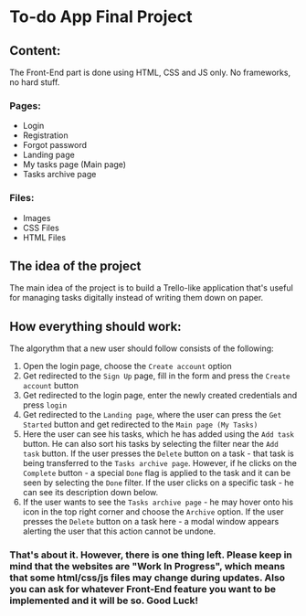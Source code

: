 # To-do App Final Project

## Content:
The Front-End part is done using HTML, CSS and JS only. No frameworks, no hard stuff.

### Pages:

- Login
- Registration
- Forgot password 
- Landing page
- My tasks page (Main page)
- Tasks archive page

### Files:

- Images
- CSS Files
- HTML Files

## The idea of the project

The main idea of the project is to build a Trello-like application that's useful for managing tasks digitally instead of writing them down on paper. 

## How everything should work: 
The algorythm that a new user should follow consists of the following:

1) Open the login page, choose the `Create account` option
2) Get redirected to the `Sign Up` page, fill in the form and press the `Create account` button
3) Get redirected to the login page, enter the newly created credentials and press `login`
4) Get redirected to the `Landing page`, where the user can press the `Get Started` button and get redirected to the `Main page (My Tasks)`
5) Here the user can see his tasks, which he has added using the `Add task` button. He can also sort his tasks by selecting the filter near the `Add task` button. If the user presses the `Delete` button on a task - that task is being transferred to the `Tasks archive page`. However, if he clicks on the `Complete` button - a special `Done` flag is applied to the task and it can be seen by selecting the `Done` filter. If the user clicks on a specific task - he can see its description down below.
6) If the user wants to see the `Tasks archive page` - he may hover onto his icon in the top right corner and choose the `Archive` option. If the user presses the `Delete` button on a task here - a modal window appears alerting the user that this action cannot be undone.

### That's about it. However, there is one thing left. Please keep in mind that the websites are "Work In Progress", which means that some html/css/js files may change during updates. Also you can ask for whatever Front-End feature you want to be implemented and it will be so. Good Luck! 
